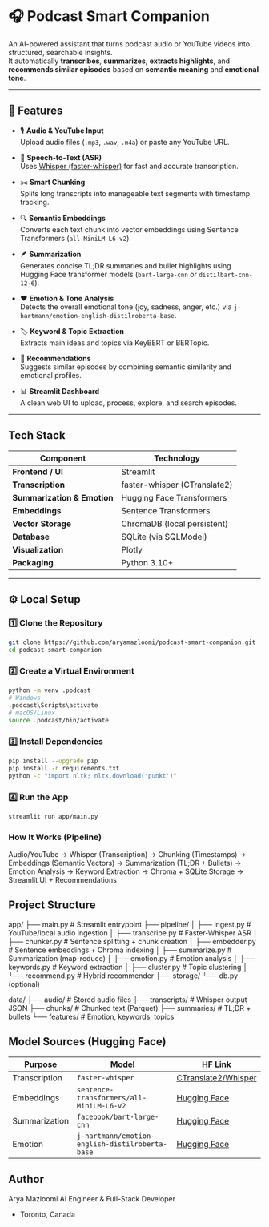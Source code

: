 # 🎧 Podcast Smart Companion

An AI-powered assistant that turns podcast audio or YouTube videos into structured, searchable insights.  
It automatically **transcribes**, **summarizes**, **extracts highlights**, and **recommends similar episodes** based on **semantic meaning** and **emotional tone**.

---

## 🚀 Features

- 🎙️ **Audio & YouTube Input**  
  Upload audio files (`.mp3`, `.wav`, `.m4a`) or paste any YouTube URL.

- 🧠 **Speech-to-Text (ASR)**  
  Uses [Whisper (faster-whisper)](https://github.com/guillaumekln/faster-whisper) for fast and accurate transcription.

- ✂️ **Smart Chunking**  
  Splits long transcripts into manageable text segments with timestamp tracking.

- 🔍 **Semantic Embeddings**  
  Converts each text chunk into vector embeddings using Sentence Transformers (`all-MiniLM-L6-v2`).

- 🪶 **Summarization**  
  Generates concise TL;DR summaries and bullet highlights using Hugging Face transformer models (`bart-large-cnn` or `distilbart-cnn-12-6`).

- ❤️ **Emotion & Tone Analysis**  
  Detects the overall emotional tone (joy, sadness, anger, etc.) via `j-hartmann/emotion-english-distilroberta-base`.

- 🏷️ **Keyword & Topic Extraction**  
  Extracts main ideas and topics via KeyBERT or BERTopic.

- 🤖 **Recommendations**  
  Suggests similar episodes by combining semantic similarity and emotional profiles.

- 📊 **Streamlit Dashboard**  
  A clean web UI to upload, process, explore, and search episodes.

---

## Tech Stack

| Component | Technology |
|------------|-------------|
| **Frontend / UI** | Streamlit |
| **Transcription** | faster-whisper (CTranslate2) |
| **Summarization & Emotion** | Hugging Face Transformers |
| **Embeddings** | Sentence Transformers |
| **Vector Storage** | ChromaDB (local persistent) |
| **Database** | SQLite (via SQLModel) |
| **Visualization** | Plotly |
| **Packaging** | Python 3.10+ |

---

## ⚙️ Local Setup

### 1️⃣ Clone the Repository
```bash
git clone https://github.com/aryamazloomi/podcast-smart-companion.git
cd podcast-smart-companion
```


### 2️⃣ Create a Virtual Environment
```bash
python -m venv .podcast
# Windows
.podcast\Scripts\activate
# macOS/Linux
source .podcast/bin/activate
```

### 3️⃣ Install Dependencies
```bash
pip install --upgrade pip
pip install -r requirements.txt
python -c "import nltk; nltk.download('punkt')"
```

### 4️⃣ Run the App
```bash
streamlit run app/main.py
```

### How It Works (Pipeline)

Audio/YouTube -> Whisper (Transcription)
             -> Chunking (Timestamps)
             -> Embeddings (Semantic Vectors)
             -> Summarization (TL;DR + Bullets)
             -> Emotion Analysis
             -> Keyword Extraction
             -> Chroma + SQLite Storage
             -> Streamlit UI + Recommendations

## Project Structure

app/
 ├── main.py                   # Streamlit entrypoint
 ├── pipeline/
 │   ├── ingest.py             # YouTube/local audio ingestion
 │   ├── transcribe.py         # Faster-Whisper ASR
 │   ├── chunker.py            # Sentence splitting + chunk creation
 │   ├── embedder.py           # Sentence embeddings + Chroma indexing
 │   ├── summarize.py          # Summarization (map-reduce)
 │   ├── emotion.py            # Emotion analysis
 │   ├── keywords.py           # Keyword extraction
 │   ├── cluster.py            # Topic clustering
 │   └── recommend.py          # Hybrid recommender
 ├── storage/
     └── db.py (optional)

data/
 ├── audio/                    # Stored audio files
 ├── transcripts/              # Whisper output JSON
 ├── chunks/                   # Chunked text (Parquet)
 ├── summaries/                # TL;DR + bullets
 └── features/                 # Emotion, keywords, topics


## Model Sources (Hugging Face)

| Purpose       | Model                                           | HF Link                                                                              |
| ------------- | ----------------------------------------------- | ------------------------------------------------------------------------------------ |
| Transcription | `faster-whisper`                                | [CTranslate2/Whisper](https://github.com/guillaumekln/faster-whisper)                |
| Embeddings    | `sentence-transformers/all-MiniLM-L6-v2`        | [Hugging Face](https://huggingface.co/sentence-transformers/all-MiniLM-L6-v2)        |
| Summarization | `facebook/bart-large-cnn`                       | [Hugging Face](https://huggingface.co/facebook/bart-large-cnn)                       |
| Emotion       | `j-hartmann/emotion-english-distilroberta-base` | [Hugging Face](https://huggingface.co/j-hartmann/emotion-english-distilroberta-base) |


## Author
Arya Mazloomi
AI Engineer & Full-Stack Developer
- Toronto, Canada

